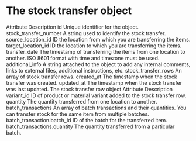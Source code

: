 # The stock transfer object

Attribute Description id Unique identifier for the object. stock_transfer_number A
string used to identify the stock transfer. source_location_id ID the location from
which you are transferring the items. target_location_id ID the location to which you
are transferring the items. transfer_date The timestamp of transferring the items from
one location to another. ISO 8601 format with time and timezone must be used.
additional_info A string attached to the object to add any internal comments, links to
external files, additional instructions, etc. stock_transfer_rows An array of stock
transfer rows. created_at The timestamp when the stock transfer was created. updated_at
The timestamp when the stock transfer was last updated. The stock transfer row object
Attribute Description variant_id ID of product or material variant added to the stock
transfer row. quantity The quantity transferred from one location to another.
batch_transactions An array of batch transactions and their quantities. You can transfer
stock for the same item from multiple batches. batch_transaction.batch_id ID of the
batch for the transferred item. batch_transactions.quantity The quantity transferred
from a particular batch.

